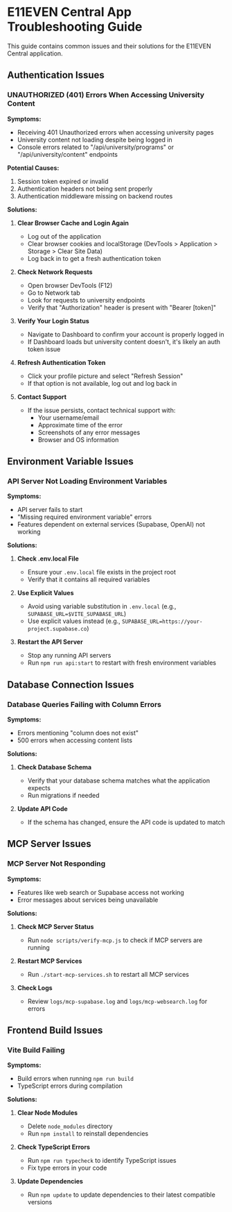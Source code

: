 # E11EVEN Central App Troubleshooting Guide

This guide contains common issues and their solutions for the E11EVEN Central application.

## Authentication Issues

### UNAUTHORIZED (401) Errors When Accessing University Content

**Symptoms:**
- Receiving 401 Unauthorized errors when accessing university pages
- University content not loading despite being logged in
- Console errors related to "/api/university/programs" or "/api/university/content" endpoints

**Potential Causes:**
1. Session token expired or invalid
2. Authentication headers not being sent properly
3. Authentication middleware missing on backend routes

**Solutions:**

1. **Clear Browser Cache and Login Again**
   - Log out of the application
   - Clear browser cookies and localStorage (DevTools > Application > Storage > Clear Site Data)
   - Log back in to get a fresh authentication token

2. **Check Network Requests**
   - Open browser DevTools (F12)
   - Go to Network tab
   - Look for requests to university endpoints
   - Verify that "Authorization" header is present with "Bearer [token]"

3. **Verify Your Login Status**
   - Navigate to Dashboard to confirm your account is properly logged in
   - If Dashboard loads but university content doesn't, it's likely an auth token issue

4. **Refresh Authentication Token**
   - Click your profile picture and select "Refresh Session"
   - If that option is not available, log out and log back in

5. **Contact Support**
   - If the issue persists, contact technical support with:
     - Your username/email
     - Approximate time of the error
     - Screenshots of any error messages
     - Browser and OS information

## Environment Variable Issues

### API Server Not Loading Environment Variables

**Symptoms:**
- API server fails to start
- "Missing required environment variable" errors
- Features dependent on external services (Supabase, OpenAI) not working

**Solutions:**

1. **Check .env.local File**
   - Ensure your `.env.local` file exists in the project root
   - Verify that it contains all required variables

2. **Use Explicit Values**
   - Avoid using variable substitution in `.env.local` (e.g., `SUPABASE_URL=$VITE_SUPABASE_URL`)
   - Use explicit values instead (e.g., `SUPABASE_URL=https://your-project.supabase.co`)

3. **Restart the API Server**
   - Stop any running API servers
   - Run `npm run api:start` to restart with fresh environment variables

## Database Connection Issues

### Database Queries Failing with Column Errors

**Symptoms:**
- Errors mentioning "column does not exist" 
- 500 errors when accessing content lists

**Solutions:**

1. **Check Database Schema**
   - Verify that your database schema matches what the application expects
   - Run migrations if needed

2. **Update API Code**
   - If the schema has changed, ensure the API code is updated to match

## MCP Server Issues

### MCP Server Not Responding

**Symptoms:**
- Features like web search or Supabase access not working
- Error messages about services being unavailable

**Solutions:**

1. **Check MCP Server Status**
   - Run `node scripts/verify-mcp.js` to check if MCP servers are running

2. **Restart MCP Services**
   - Run `./start-mcp-services.sh` to restart all MCP services

3. **Check Logs**
   - Review `logs/mcp-supabase.log` and `logs/mcp-websearch.log` for errors

## Frontend Build Issues

### Vite Build Failing

**Symptoms:**
- Build errors when running `npm run build`
- TypeScript errors during compilation

**Solutions:**

1. **Clear Node Modules**
   - Delete `node_modules` directory
   - Run `npm install` to reinstall dependencies

2. **Check TypeScript Errors**
   - Run `npm run typecheck` to identify TypeScript issues
   - Fix type errors in your code

3. **Update Dependencies**
   - Run `npm update` to update dependencies to their latest compatible versions 